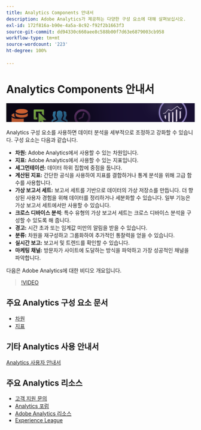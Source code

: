 ```yaml
---
title: Analytics Components 안내서
description: Adobe Analytics가 제공하는 다양한 구성 요소에 대해 살펴보십시오.
exl-id: 172f816a-b90e-4a5a-8c92-f92f2b1663f3
source-git-commit: dd94330c660aee8c588b00f7d63e6879003cb958
workflow-type: tm+mt
source-wordcount: '223'
ht-degree: 100%

---
```


# Analytics Components 안내서

![배너](../../assets/doc_banner_components.png)

Analytics 구성 요소를 사용하면 데이터 분석을 세부적으로 조정하고 강화할 수 있습니다. 구성 요소는 다음과 같습니다.

* **차원:** Adobe Analytics에서 사용할 수 있는 차원입니다.
* **지표:** Adobe Analytics에서 사용할 수 있는 지표입니다.
* **세그먼테이션:** 데이터 하위 집합에 중점을 둡니다.
* **계산된 지표:** 간단한 공식을 사용하여 지표를 결합하거나 통계 분석을 위해 고급 함수를 사용합니다.
* **가상 보고서 세트:** 보고서 세트를 기반으로 데이터의 가상 저장소를 만듭니다. 더 향상된 사용자 경험을 위해 데이터를 정리하거나 세분화할 수 있습니다. 일부 기능은 가상 보고서 세트에서만 사용할 수 있습니다.
* **크로스 디바이스 분석**: 특수 유형의 가상 보고서 세트는 크로스 디바이스 분석을 구성할 수 있도록 해 줍니다.
* **경고:** 시간 초과 또는 임계값 미만의 알림을 받을 수 있습니다.
* **분류:** 차원을 재구성하고 그룹화하여 추가적인 통찰력을 얻을 수 있습니다.
* **실시간 보고:** 보고서 및 트렌드를 확인할 수 있습니다.
* **마케팅 채널:** 방문자가 사이트에 도달하는 방식을 파악하고 가장 성공적인 채널을 파악합니다.

다음은 Adobe Analytics에 대한 비디오 개요입니다.

>[!VIDEO](https://video.tv.adobe.com/v/27429/?quality=12)

## 주요 Analytics 구성 요소 문서

* [차원](dimensions/overview.md)
* [지표](metrics/overview.md)

## 기타 Analytics 사용 안내서

[Analytics 사용자 안내서](https://experienceleague.adobe.com/docs/analytics.html?lang=ko)

## 주요 Analytics 리소스

* [고객 지원 문의](https://experienceleague.adobe.com/?support-solution=Analytics#support)
* [Analytics 포럼](https://forums.adobe.com/community/experience-cloud/analytics-cloud/analytics)
* [Adobe Analytics 리소스](https://forums.adobe.com/message/10660755)
* [Experience League](https://landing.adobe.com/experience-league/)
